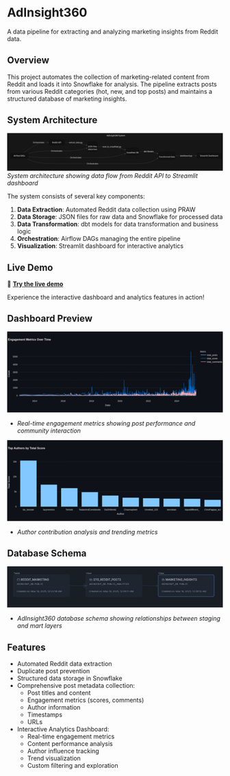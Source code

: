 # AdInsight360

A data pipeline for extracting and analyzing marketing insights from Reddit data.

## Overview

This project automates the collection of marketing-related content from Reddit and loads it into Snowflake for analysis. The pipeline extracts posts from various Reddit categories (hot, new, and top posts) and maintains a structured database of marketing insights.


## System Architecture

![AdInsight360 Architecture](data/doc/architecture.png)
*System architecture showing data flow from Reddit API to Streamlit dashboard*

The system consists of several key components:
1. **Data Extraction**: Automated Reddit data collection using PRAW
2. **Data Storage**: JSON files for raw data and Snowflake for processed data
3. **Data Transformation**: dbt models for data transformation and business logic
4. **Orchestration**: Airflow DAGs managing the entire pipeline
5. **Visualization**: Streamlit dashboard for interactive analytics

## Live Demo

🔗 **[Try the live demo](https://redditinsight-360.streamlit.app/)**

Experience the interactive dashboard and analytics features in action!

## Dashboard Preview

![Engagement Metrics](data/doc/newplot.png)
- *Real-time engagement metrics showing post performance and community interaction*

![Author Analysis](data/doc/Author_analysis.png)
- *Author contribution analysis and trending metrics*

## Database Schema

![Database Schema](data/doc/ADINSIGHT_DB.png)
- *AdInsight360 database schema showing relationships between staging and mart layers*


## Features

- Automated Reddit data extraction
- Duplicate post prevention
- Structured data storage in Snowflake
- Comprehensive post metadata collection:
  - Post titles and content
  - Engagement metrics (scores, comments)
  - Author information
  - Timestamps
  - URLs
- Interactive Analytics Dashboard:
  - Real-time engagement metrics
  - Content performance analysis
  - Author influence tracking
  - Trend visualization
  - Custom filtering and exploration
